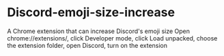 # Discord-emoji-size-increase
A Chrome extension that can increase Discord's emoji size
Open chrome://extensions/, click Developer mode, click Load unpacked, choose the extension folder, open Discord, turn on the extension
